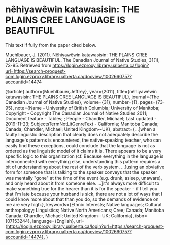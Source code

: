 # nêhiyawêwin katawasisin: THE PLAINS CREE LANGUAGE IS BEAUTIFUL

This text if fully from the paper cited below.

Muehlbauer, J. (2011). Nêhiyawêwin katawasisin: THE PLAINS CREE LANGUAGE IS BEAUTIFUL. The Canadian Journal of Native Studies, 31(1), 73-95. Retrieved from https://login.ezproxy.library.ualberta.ca/login?url=https://search-proquest-com.login.ezproxy.library.ualberta.ca/docview/1002660757?accountid=14474

@article{
author={Muehlbauer,Jeffrey},
year={2011},
title={nêhiyawêwin katawasisin: THE PLAINS CREE LANGUAGE IS BEAUTIFUL},
journal={The Canadian Journal of Native Studies},
volume={31},
number={1},
pages={73-95},
note={Name - University of British Columbia; University of Manitoba; Copyright - Copyright The Canadian Journal of Native Studies 2011; Document feature - Tables; ; People - Chandler, Michael; Last updated - 2019-11-23; SubjectsTermNotLitGenreText - California; Manitoba Canada; Canada; Chandler, Michael; United Kingdom--UK},
abstract={...]when a faulty linguistic description that clearly does not adequately describe the language's patterns is encountered, the native-speaking teacher, who can easily find these exceptions, could conclude that the language is not as ordered as the linguistic model of it claims it is. There appears to be a very specific logic to this organization (cf. Because everything in the language is interconnected with everything else, understanding this pattern requires a bit of understanding about the rest of the verb system. ...]using an obviative form for someone that is talking to the speaker conveys that the speaker was mentally "gone" at the time of the event (e.g. drunk, asleep, unaware), and only heard about it from someone else. ...]it's always more difficult to make something true for the hearer than it is for the speaker - if I tell you that I'm late because your husband is sick, there are not a lot of ways that I could know more about that than you do, so the demands of evidence on me are very high.},
keywords={Ethnic Interests; Native languages; Cultural anthropology; Linguistics; Native North Americans; Cree; Canada; Manitoba Canada; Chandler, Michael; United Kingdom--UK; California},
isbn={07153244},
language={English},
url={https://login.ezproxy.library.ualberta.ca/login?url=https://search-proquest-com.login.ezproxy.library.ualberta.ca/docview/1002660757?accountid=14474},
}
